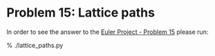 Problem 15: Lattice paths
=========================

In order to see the answer to the
[Euler Project - Problem 15](https://projecteuler.net/problem=15)
please run:

  % ./lattice_paths.py
